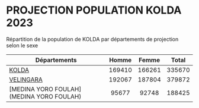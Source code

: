# PROJECTION POPULATION KOLDA 2023
	
Répartition de la population de KOLDA par départements de projection selon le sexe
	
| Départements  | Homme | Femme | Total |
| --------- |:-----:|:-----:|:-----:|
| [KOLDA](KOLDA) | 169410 | 166261 | 335670 |
| [VELINGARA](VELINGARA) | 192067 | 187804 | 379872 |
| [MEDINA YORO FOULAH](MEDINA YORO FOULAH) | 95677 | 92748 | 188425 |
